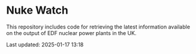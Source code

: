 # Nuke Watch

This repository includes code for retrieving the latest information available on the output of EDF nuclear power plants in the UK.

Last updated: 2025-01-17 13:18